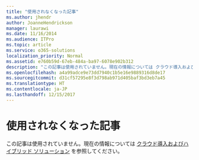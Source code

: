 ```yaml
---
title: "使用されなくなった記事"
ms.author: jhendr
author: JoanneHendrickson
manager: laurawi
ms.date: 11/16/2014
ms.audience: ITPro
ms.topic: article
ms.service: o365-solutions
localization_priority: Normal
ms.assetid: e760b59d-67eb-484a-ba97-6078e902b312
description: "この記事は使用されていません。現在の情報については クラウド導入およびハイブリッド ソリューション を参照してください。"
ms.openlocfilehash: a4a99adce9e73dd7940c1b5e16e9889316d8de17
ms.sourcegitcommit: d31cf57295e8f3d798ab971d405baf3bd3eb7a45
ms.translationtype: HT
ms.contentlocale: ja-JP
ms.lasthandoff: 12/15/2017
---
```

# <a name="obsolete-article"></a>使用されなくなった記事

この記事は使用されていません。現在の情報については [クラウド導入およびハイブリッド ソリューション](cloud-adoption-and-hybrid-solutions.md) を参照してください。
  

